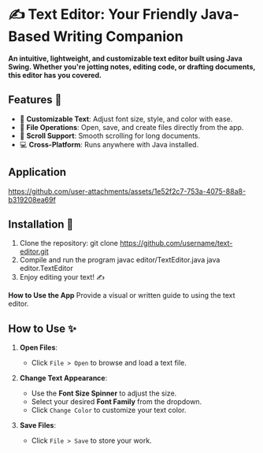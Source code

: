 # ✍️ Text Editor: Your Friendly Java-Based Writing Companion
**An intuitive, lightweight, and customizable text editor built using Java Swing. Whether you're jotting notes, editing code, or drafting documents, this editor has you covered.**
## Features 🌟
- 🎨 **Customizable Text**: Adjust font size, style, and color with ease.
- 📂 **File Operations**: Open, save, and create files directly from the app.
- 📜 **Scroll Support**: Smooth scrolling for long documents.
- 💻 **Cross-Platform**: Runs anywhere with Java installed.

## Application

https://github.com/user-attachments/assets/1e52f2c7-753a-4075-88a8-b319208ea69f

## Installation 🚀

1. Clone the repository:
   git clone https://github.com/username/text-editor.git
2. Compile and run the program
  javac editor/TextEditor.java
  java editor.TextEditor
3. Enjoy editing your text! ✍️
   
**How to Use the App**
Provide a visual or written guide to using the text editor.

## How to Use ✨

1. **Open Files**:
   - Click `File > Open` to browse and load a text file.

2. **Change Text Appearance**:
   - Use the **Font Size Spinner** to adjust the size.
   - Select your desired **Font Family** from the dropdown.
   - Click `Change Color` to customize your text color.

3. **Save Files**:
   - Click `File > Save` to store your work.
